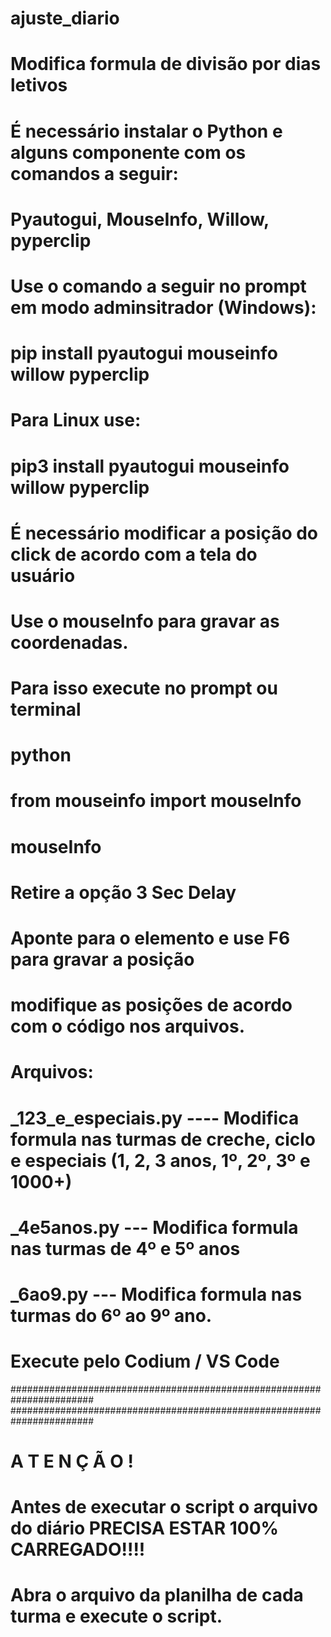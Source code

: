 # ajuste_diario
# Modifica formula de divisão por dias letivos
# É necessário instalar o Python e alguns componente com os comandos a seguir:
# Pyautogui, MouseInfo, Willow,  pyperclip 
#
# Use o comando a seguir no prompt em modo adminsitrador (Windows): 
# pip install pyautogui mouseinfo willow pyperclip

# Para Linux use: 
# pip3 install pyautogui mouseinfo willow pyperclip

# É necessário modificar a posição do click  de acordo com a tela do usuário
# Use o mouseInfo para gravar as coordenadas.
# Para isso execute no prompt ou terminal

# python
# from mouseinfo import mouseInfo
# mouseInfo

# Retire a opção 3 Sec Delay
# Aponte para o elemento  e  use F6 para gravar a posição

# modifique as posições de acordo com o código nos arquivos.

# Arquivos: 
# _123_e_especiais.py ---- Modifica formula nas turmas de creche, ciclo e especiais (1, 2, 3 anos, 1º, 2º, 3º e 1000+)
# _4e5anos.py --- Modifica formula nas turmas de 4º e 5º anos
# _6ao9.py --- Modifica formula nas turmas do 6º ao 9º ano.

# Execute pelo Codium / VS Code

#######################################################################
#######################################################################
#  A T E N Ç Ã O !
# 
# Antes de executar o script o arquivo do diário PRECISA ESTAR 100% CARREGADO!!!!
#
# Abra o arquivo da planilha de cada turma e execute o script.
